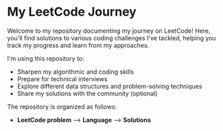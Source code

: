 # My LeetCode Journey

Welcome to my repository documenting my journey on LeetCode! Here, you'll find solutions to various coding challenges I've tackled, helping you track my progress and learn from my approaches.

I'm using this repository to:

* Sharpen my algorithmic and coding skills
* Prepare for technical interviews
* Explore different data structures and problem-solving techniques
* Share my solutions with the community (optional)

The repository is organized as follows:

* **LeetCode problem** --> **Language** --> **Solutions** 
